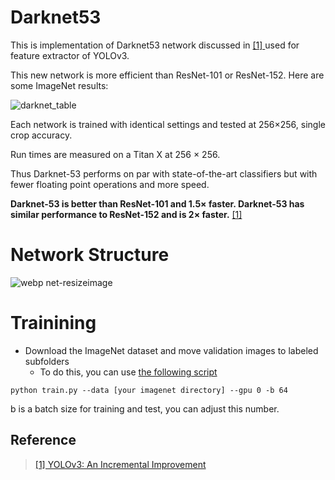 # Darknet53

This is implementation of Darknet53 network discussed in [ [1] ](https://pjreddie.com/media/files/papers/YOLOv3.pdf) used for feature extractor of YOLOv3.

This new network is more efficient than ResNet-101 or ResNet-152.
Here are some ImageNet results:

![darknet_table](https://user-images.githubusercontent.com/35001605/53488653-4b288280-3ad2-11e9-9aba-f14cbfc65c0c.PNG)

Each network is trained with identical settings and tested at 256×256, single crop accuracy. 

Run times are measured on a Titan X at 256 × 256. 

Thus Darknet-53 performs on par with state-of-the-art classifiers but with fewer floating point operations and more speed. 

**Darknet-53 is better than ResNet-101 and 1.5× faster. Darknet-53 has similar performance to ResNet-152 and is 2× faster.** [ [1] ](https://pjreddie.com/media/files/papers/YOLOv3.pdf)


# Network Structure

![webp net-resizeimage](https://user-images.githubusercontent.com/35001605/53487913-2df2b480-3ad0-11e9-9788-b2feab624786.png)

# Trainining

- Download the ImageNet dataset and move validation images to labeled subfolders
    - To do this, you can use [the following script](https://raw.githubusercontent.com/soumith/imagenetloader.torch/master/valprep.sh)
    
```
python train.py --data [your imagenet directory] --gpu 0 -b 64
```
b is a batch size for training and test, you can adjust this number.

## Reference
>[ [1] YOLOv3: An Incremental Improvement ](https://pjreddie.com/media/files/papers/YOLOv3.pdf)
